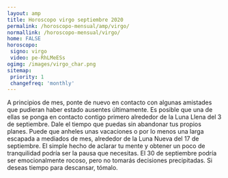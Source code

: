 ```yaml
---
layout: amp
title: Horoscopo virgo septiembre 2020 
permalink: /horoscopo-mensual/amp/virgo/
normallink: /horoscopo-mensual/virgo/
home: FALSE
horoscopo:
 signo: virgo
 video: pe-RhLMeESs 
ogimg: /images/virgo_char.png
sitemap:
 priority: 1
 changefreq: 'monthly'
---
```



A principios de mes, ponte de nuevo en contacto con algunas amistades que pudieran haber estado ausentes últimamente. Es posible que una de ellas se ponga en contacto contigo primero alrededor de la Luna Llena del 3 de septiembre. Dale el tiempo que puedas sin abandonar tus propios planes. Puede que anheles unas vacaciones o por lo menos una larga escapada a mediados de mes, alrededor de la Luna Nueva del 17 de septiembre. El simple hecho de aclarar tu mente y obtener un poco de tranquilidad podría ser la pausa que necesitas. El 30 de septiembre podría ser emocionalmente rocoso, pero no tomarás decisiones precipitadas. Si deseas tiempo para descansar, tómalo.